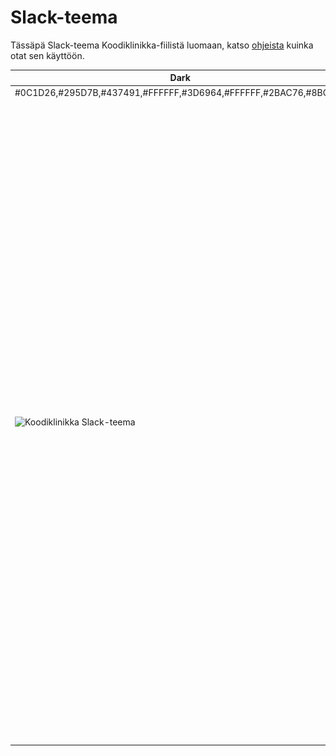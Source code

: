 # Slack-teema

Tässäpä Slack-teema Koodiklinikka-fiilistä luomaan, katso [ohjeista](https://slack.com/intl/en-fi/help/articles/205166337-Change-your-Slack-theme) kuinka otat sen käyttöön.

| Dark | Light |
| --- | --- |
| #0C1D26,#295D7B,#437491,#FFFFFF,#3D6964,#FFFFFF,#2BAC76,#8BC5BF | #3E7394,#121016,#FFFFFF,#000000,#085078,#FFFFFF,#85D8CE,#85D8CE,#3090DE,#FFFFFF |
| ![Koodiklinikka Slack-teema](.gitbook/assets/slack-theme.png) | ![Koodiklinikka alternative Slack theme](.gitbook/assets/slack-theme-light.png) |

